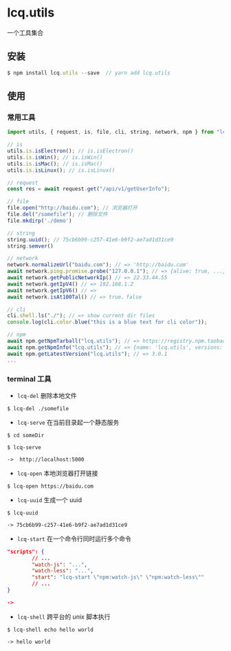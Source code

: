 # lcq.utils

一个工具集合

## 安装

```js
$ npm install lcq.utils --save  // yarn add lcq.utils
```

## 使用

### 常用工具

```js
import utils, { request, is, file, cli, string, network, npm } from "lcq.utils";

// is
utils.is.isElectron(); // is.isElectron()
utils.is.isWin(); // is.isWin()
utils.is.isMac(); // is.isMac()
utils.is.isLinux(); // is.isLinux()

// request
const res = await request.get("/api/v1/getUserInfo");

// file
file.open("http://baidu.com"); // 浏览器打开
file.del("/somefile"); // 删除文件
file.mkdirp('./demo')

// string
string.uuid(); // 75cb6b99-c257-41e6-b9f2-ae7ad1d31ce9
string.semver()

// network
network.normalizeUrl("baidu.com"); // => 'http://baidu.com'
await network.ping.promise.probe("127.0.0.1"); // => {alive: true, ...}
await network.getPublicNetworkIp() // => 22.33.44.55
await network.getIpV4() // => 192.168.1.2
await network.getIpV6() // =>
await network.isAt100Tal() // => true、false

// cli
cli.shell.ls("./"); // => show current dir files
console.log(cli.color.blue("this is a blue text for cli color"));

// npm
await npm.getNpmTarball("lcq.utils"); // => https://registry.npm.taobao.org/lcq.utils/download/lcq.utils-${version}.tgz
await npm.getNpmInfo("lcq.utils"); // => {name: 'lcq.utils', versions: [],....}
await npm.getLatestVersion("lcq.utils"); // => 3.0.1
...


```

### terminal 工具

- `lcq-del` 删除本地文件

```console
$ lcq-del ./somefile
```

- `lcq-serve` 在当前目录起一个静态服务

```console
$ cd someDir

$ lcq-serve

->  http://localhost:5000
```

- `lcq-open` 本地浏览器打开链接

```console
$ lcq-open https://baidu.com
```

- `lcq-uuid` 生成一个 uuid

```console
$ lcq-uuid

-> 75cb6b99-c257-41e6-b9f2-ae7ad1d31ce9
```

- `lcq-start` 在一个命令行同时运行多个命令

```package.json
"scripts": {
        // ...
        "watch-js": "...",
        "watch-less": "...",
        "start": "lcq-start \"npm:watch-js\" \"npm:watch-less\""
        // ...
}

->
```

- `lcq-shell` 跨平台的 unix 脚本执行

```console
$ lcq-shell echo hello world

-> hello world
```

